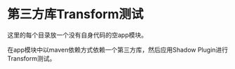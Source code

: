 # 第三方库Transform测试

这里的每个目录放一个没有自身代码的空app模块。

在app模块中以maven依赖方式依赖一个第三方库，然后应用Shadow Plugin进行Transform测试。
